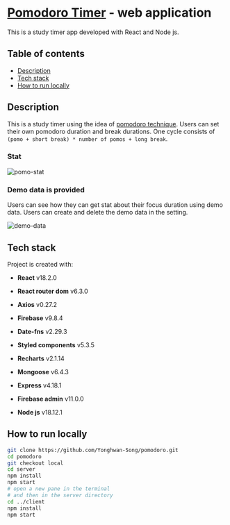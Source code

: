 <!-- # [Pomodoro Timer Web App](https://pomodoro-j7cd41zkf-yhs.vercel.app)

![pomo-timer](https://user-images.githubusercontent.com/72689705/200711638-eabcbf53-c4cf-4712-9c1d-d0a5883ee0fa.png)

## Description

This is a study timer using the idea of [pomodoro technique](https://en.wikipedia.org/wiki/Pomodoro_Technique). Users can set their own pomodoro duration and break durations. One cycle consists of `(pomo + short break) * number of pomos + long break`.

### Stat

![pomo-stat](https://user-images.githubusercontent.com/72689705/200711062-3718ab4d-e360-43ef-a05c-63eda3f28c25.png)

### Demo data is provided

Users can see how they can get stat about their focus duration using demo data.
Users can create and delete the demo data in the setting.
![demo-data](https://user-images.githubusercontent.com/72689705/200711204-247db8a7-825e-4bb9-8451-f33ee215fc7e.gif) -->

# [Pomodoro Timer](https://pomodoro-j7cd41zkf-yhs.vercel.app) - web application

This is a study timer app developed with React and Node js.

## Table of contents

- [Description](#description)
- [Tech stack](#tech-stack)
- [How to run locally](#how-to-run-locally)

## Description

This is a study timer using the idea of [pomodoro technique](https://en.wikipedia.org/wiki/Pomodoro_Technique). Users can set their own pomodoro duration and break durations. One cycle consists of `(pomo + short break) * number of pomos + long break`.

### Stat

![pomo-stat](https://user-images.githubusercontent.com/72689705/200711062-3718ab4d-e360-43ef-a05c-63eda3f28c25.png)

### Demo data is provided

Users can see how they can get stat about their focus duration using demo data.
Users can create and delete the demo data in the setting.

![demo-data](https://user-images.githubusercontent.com/72689705/200711204-247db8a7-825e-4bb9-8451-f33ee215fc7e.gif)

## Tech stack

Project is created with:

- **React** v18.2.0
- **React router dom** v6.3.0
- **Axios** v0.27.2
- **Firebase** v9.8.4
- **Date-fns** v2.29.3
- **Styled components** v5.3.5
- **Recharts** v2.1.14

- **Mongoose** v6.4.3
- **Express** v4.18.1
- **Firebase admin** v11.0.0

- **Node js** v18.12.1

## How to run locally

```bash
git clone https://github.com/Yonghwan-Song/pomodoro.git
cd pomodoro
git checkout local
cd server
npm install
npm start
# open a new pane in the terminal
# and then in the server directory
cd ../client
npm install
npm start
```
